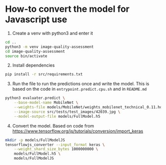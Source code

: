 # How-to convert the model for Javascript use

1. Create a venv with python3 and enter it

```sh
cd ..
python3 -m venv image-quality-assessment
cd image-quality-assessment
source bin/activate
```

2. Install dependencies

```sh
pip install -r src/requirements.txt
```

3. Run the file to run the predictions once and write the model. This is based on the code in `entrypoint.predict.cpu.sh` and in `README.md`

```sh
python3 evaluater.predict \
    --base-model-name MobileNet \
    --weights-file models/MobileNet/weights_mobilenet_technical_0.11.hdf5 \
    --image-source src/tests/test_images/42039.jpg \
    --model-output-file models/FullModel.h5
```

4. Convert the model. Based on code from https://www.tensorflow.org/js/tutorials/conversion/import_keras

```sh
mkdir -p models/FullModelJS
tensorflowjs_converter --input_format keras \
    --weight_shard_size_bytes 1000000000 \
    models/FullModel.h5 \
    models/FullModelJS
```